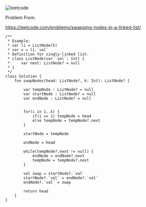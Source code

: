 ![leetcode](https://github.com/MYKIM95/LeetcodeDaily/assets/77060863/d263d323-33b8-426a-bf91-b33ecfa3f8d1)

Problem From.

https://leetcode.com/problems/swapping-nodes-in-a-linked-list/

```
/**
 * Example:
 * var li = ListNode(5)
 * var v = li.`val`
 * Definition for singly-linked list.
 * class ListNode(var `val`: Int) {
 *     var next: ListNode? = null
 * }
 */
class Solution {
    fun swapNodes(head: ListNode?, k: Int): ListNode? {
        
        var tempNode : ListNode? = null
        var startNode : ListNode? = null
        var endNode : ListNode? = null
        
        
        for(i in 1..k) {
            if(i == 1) tempNode = head
            else tempNode = tempNode?.next
        }
        
        startNode = tempNode
        
        endNode = head
        
        while(tempNode?.next != null) {
            endNode = endNode?.next
            tempNode = tempNode?.next
        }
        
        val swap = startNode?.`val`
        startNode?.`val` = endNode?.`val`
        endNode?.`val` = swap
        
        return head
    }
}
```
